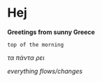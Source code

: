 # Hej

**Greetings from sunny Greece**

``` top of the morning ```



*τα πάντα ρει*

*everything flows/changes*